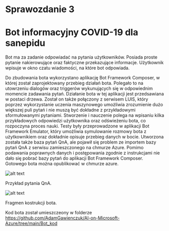 # Sprawozdanie 3
# Bot informacyjny COVID-19 dla sanepidu

Bot ma za zadanie odpowiadać na pytania użytkowników. Posiada proste pytanie nakierowujące oraz faktyczne przekazujące informacje. Użytkownik wpisuje w okno czatu wiadomości, na które bot odpowiada.

Do zbudowania bota wykorzystano aplikację Bot Framework Composer, w której został zaprojektowany przebieg działań bota. Polegało to na utowrzeniu dialogów oraz triggerów wykunujących się w odpowiednim momencie zadawania pytań. Działanie bota w tej aplikacji jest przedsawiana w postaci drzewa. Został on także połączony z serwisem LUIS, który poprzez wykorzystanie uczenia maszynowego umożliwia zrozumienie dużo większej puli pytań i nie muszą być dokładne z przykładowymi sformułowanymi pytaniami. Stworzenie i nauczenie polega na wpisaniu kilka przykładowych odpowiedzi użytkownika oraz odświeżeniu bota, co rozpoczyna proces nauki. Testy były przeprowadzone w aplikacji Bot Framework Emulator, który umożliwia symulowanie rozmowy bota z użytkownikiem oraz dokładnie opisuje przebieg danych w bocie. Utworzona została także baza pytań QnA, ale pojawił się problem ze importem bazy pytań QnA z serwisu zamieszczonego na chmurze Azure. Pomimo podawania poprawnych danych i postępowania zgodnie z instrukcjami nie dało się pobrać bazy pytań do aplikacji Bot Framework Composer. Gotowego bota można opublikować w chmurze azure.

![alt text](https://user-images.githubusercontent.com/32729112/99470630-51652f00-2945-11eb-963b-9e52290dc1c3.png?raw=true)

Przykład pytania QnA.

![alt text](https://user-images.githubusercontent.com/32729112/99470647-59bd6a00-2945-11eb-83e9-ea06b070269c.png?raw=true)

Fragmen kostrukcji bota.


Kod bota został umieszczeony w folderze https://github.com/AdamGawienczuk/AI-on-Microsoft-Azure/tree/main/Bot_kod

